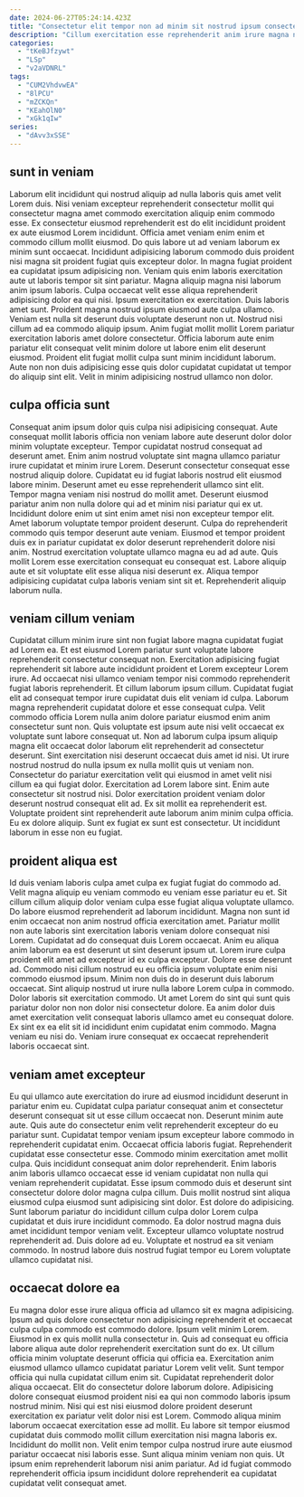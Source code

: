```yaml
---
date: 2024-06-27T05:24:14.423Z
title: "Consectetur elit tempor non ad minim sit nostrud ipsum consectetur."
description: "Cillum exercitation esse reprehenderit anim irure magna nulla dolore ea occaecat voluptate. Officia aliqua excepteur eiusmod elit."
categories:
  - "tKeBJfzywt"
  - "LSp"
  - "v2aVDNRL"
tags:
  - "CUM2VhdvwEA"
  - "8lPCU"
  - "mZCKQn"
  - "KEahOlN0"
  - "xGk1qIw"
series:
  - "dAvv3xSSE"
---
```



## sunt in veniam

Laborum elit incididunt qui nostrud aliquip ad nulla laboris quis amet velit Lorem duis. Nisi veniam excepteur reprehenderit consectetur mollit qui consectetur magna amet commodo exercitation aliquip enim commodo esse. Ex consectetur eiusmod reprehenderit est do elit incididunt proident ex aute eiusmod Lorem incididunt. Officia amet veniam enim enim et commodo cillum mollit eiusmod.
Do quis labore ut ad veniam laborum ex minim sunt occaecat. Incididunt adipisicing laborum commodo duis proident nisi magna sit proident fugiat quis excepteur dolor. In magna fugiat proident ea cupidatat ipsum adipisicing non. Veniam quis enim laboris exercitation aute ut laboris tempor sit sint pariatur. Magna aliquip magna nisi laborum anim ipsum laboris. Culpa occaecat velit esse aliqua reprehenderit adipisicing dolor ea qui nisi. Ipsum exercitation ex exercitation. Duis laboris amet sunt.
Proident magna nostrud ipsum eiusmod aute culpa ullamco. Veniam est nulla sit deserunt duis voluptate deserunt non ut. Nostrud nisi cillum ad ea commodo aliquip ipsum. Anim fugiat mollit mollit Lorem pariatur exercitation laboris amet dolore consectetur. Officia laborum aute enim pariatur elit consequat velit minim dolore ut labore enim elit deserunt eiusmod. Proident elit fugiat mollit culpa sunt minim incididunt laborum. Aute non non duis adipisicing esse quis dolor cupidatat cupidatat ut tempor do aliquip sint elit. Velit in minim adipisicing nostrud ullamco non dolor.

## culpa officia sunt

Consequat anim ipsum dolor quis culpa nisi adipisicing consequat. Aute consequat mollit laboris officia non veniam labore aute deserunt dolor dolor minim voluptate excepteur. Tempor cupidatat nostrud consequat ad deserunt amet. Enim anim nostrud voluptate sint magna ullamco pariatur irure cupidatat et minim irure Lorem. Deserunt consectetur consequat esse nostrud aliquip dolore.
Cupidatat eu id fugiat laboris nostrud elit eiusmod labore minim. Deserunt amet eu esse reprehenderit ullamco sint elit. Tempor magna veniam nisi nostrud do mollit amet. Deserunt eiusmod pariatur anim non nulla dolore qui ad et minim nisi pariatur qui ex ut. Incididunt dolore enim ut sint enim amet nisi non excepteur tempor elit. Amet laborum voluptate tempor proident deserunt. Culpa do reprehenderit commodo quis tempor deserunt aute veniam. Eiusmod et tempor proident duis ex in pariatur cupidatat ex dolor deserunt reprehenderit dolore nisi anim.
Nostrud exercitation voluptate ullamco magna eu ad ad aute. Quis mollit Lorem esse exercitation consequat eu consequat est. Labore aliquip aute et sit voluptate elit esse aliqua nisi deserunt ex. Aliqua tempor adipisicing cupidatat culpa laboris veniam sint sit et. Reprehenderit aliquip laborum nulla.

## veniam cillum veniam

Cupidatat cillum minim irure sint non fugiat labore magna cupidatat fugiat ad Lorem ea. Et est eiusmod Lorem pariatur sunt voluptate labore reprehenderit consectetur consequat non. Exercitation adipisicing fugiat reprehenderit sit labore aute incididunt proident et Lorem excepteur Lorem irure. Ad occaecat nisi ullamco veniam tempor nisi commodo reprehenderit fugiat laboris reprehenderit. Et cillum laborum ipsum cillum. Cupidatat fugiat elit ad consequat tempor irure cupidatat duis elit veniam id culpa. Laborum magna reprehenderit cupidatat dolore et esse consequat culpa. Velit commodo officia Lorem nulla anim dolore pariatur eiusmod enim anim consectetur sunt non.
Quis voluptate est ipsum aute nisi velit occaecat ex voluptate sunt labore consequat ut. Non ad laborum culpa ipsum aliquip magna elit occaecat dolor laborum elit reprehenderit ad consectetur deserunt. Sint exercitation nisi deserunt occaecat duis amet id nisi. Ut irure nostrud nostrud do nulla ipsum ex nulla mollit quis ut veniam non. Consectetur do pariatur exercitation velit qui eiusmod in amet velit nisi cillum ea qui fugiat dolor. Exercitation ad Lorem labore sint.
Enim aute consectetur sit nostrud nisi. Dolor exercitation proident veniam dolor deserunt nostrud consequat elit ad. Ex sit mollit ea reprehenderit est. Voluptate proident sint reprehenderit aute laborum anim minim culpa officia. Eu ex dolore aliquip. Sunt ex fugiat ex sunt est consectetur. Ut incididunt laborum in esse non eu fugiat.

## proident aliqua est

Id duis veniam laboris culpa amet culpa ex fugiat fugiat do commodo ad. Velit magna aliquip eu veniam commodo eu veniam esse pariatur eu et. Sit cillum cillum aliquip dolor veniam culpa esse fugiat aliqua voluptate ullamco. Do labore eiusmod reprehenderit ad laborum incididunt. Magna non sunt id enim occaecat non anim nostrud officia exercitation amet. Pariatur mollit non aute laboris sint exercitation laboris veniam dolore consequat nisi Lorem.
Cupidatat ad do consequat duis Lorem occaecat. Anim eu aliqua anim laborum ea est deserunt ut sint deserunt ipsum ut. Lorem irure culpa proident elit amet ad excepteur id ex culpa excepteur. Dolore esse deserunt ad. Commodo nisi cillum nostrud eu eu officia ipsum voluptate enim nisi commodo eiusmod ipsum. Minim non duis do in deserunt duis laborum occaecat. Sint aliquip nostrud ut irure nulla labore Lorem culpa in commodo. Dolor laboris sit exercitation commodo.
Ut amet Lorem do sint qui sunt quis pariatur dolor non non dolor nisi consectetur dolore. Ea anim dolor duis amet exercitation velit consequat laboris ullamco amet eu consequat dolore. Ex sint ex ea elit sit id incididunt enim cupidatat enim commodo. Magna veniam eu nisi do. Veniam irure consequat ex occaecat reprehenderit laboris occaecat sint.

## veniam amet excepteur

Eu qui ullamco aute exercitation do irure ad eiusmod incididunt deserunt in pariatur enim eu. Cupidatat culpa pariatur consequat anim et consectetur deserunt consequat sit ut esse cillum occaecat non. Deserunt minim aute aute. Quis aute do consectetur enim velit reprehenderit excepteur do eu pariatur sunt. Cupidatat tempor veniam ipsum excepteur labore commodo in reprehenderit cupidatat enim. Occaecat officia laboris fugiat. Reprehenderit cupidatat esse consectetur esse.
Commodo minim exercitation amet mollit culpa. Quis incididunt consequat anim dolor reprehenderit. Enim laboris anim laboris ullamco occaecat esse id veniam cupidatat non nulla qui veniam reprehenderit cupidatat. Esse ipsum commodo duis et deserunt sint consectetur dolore dolor magna culpa cillum. Duis mollit nostrud sint aliqua eiusmod culpa eiusmod sunt adipisicing sint dolor. Est dolore do adipisicing. Sunt laborum pariatur do incididunt cillum culpa dolor Lorem culpa cupidatat et duis irure incididunt commodo. Ea dolor nostrud magna duis amet incididunt tempor veniam velit.
Excepteur ullamco voluptate nostrud reprehenderit ad. Duis dolore ad eu. Voluptate et nostrud ea sit veniam commodo. In nostrud labore duis nostrud fugiat tempor eu Lorem voluptate ullamco cupidatat nisi.

## occaecat dolore ea

Eu magna dolor esse irure aliqua officia ad ullamco sit ex magna adipisicing. Ipsum ad quis dolore consectetur non adipisicing reprehenderit et occaecat culpa culpa commodo est commodo dolore. Ipsum velit minim Lorem. Eiusmod in ex quis mollit nulla consectetur in. Quis ad consequat eu officia labore aliqua aute dolor reprehenderit exercitation sunt do ex. Ut cillum officia minim voluptate deserunt officia qui officia ea. Exercitation anim eiusmod ullamco ullamco cupidatat pariatur Lorem velit velit. Sunt tempor officia qui nulla cupidatat cillum enim sit.
Cupidatat reprehenderit dolor aliqua occaecat. Elit do consectetur dolore laborum dolore. Adipisicing dolore consequat eiusmod proident nisi ea qui non commodo laboris ipsum nostrud minim. Nisi qui est nisi eiusmod dolore proident deserunt exercitation ex pariatur velit dolor nisi est Lorem. Commodo aliqua minim laborum occaecat exercitation esse ad mollit.
Eu labore sit tempor eiusmod cupidatat duis commodo mollit cillum exercitation nisi magna laboris ex. Incididunt do mollit non. Velit enim tempor culpa nostrud irure aute eiusmod pariatur occaecat nisi laboris esse. Sunt aliqua minim veniam non quis. Ut ipsum enim reprehenderit laborum nisi anim pariatur. Ad id fugiat commodo reprehenderit officia ipsum incididunt dolore reprehenderit ea cupidatat cupidatat velit consequat amet.

